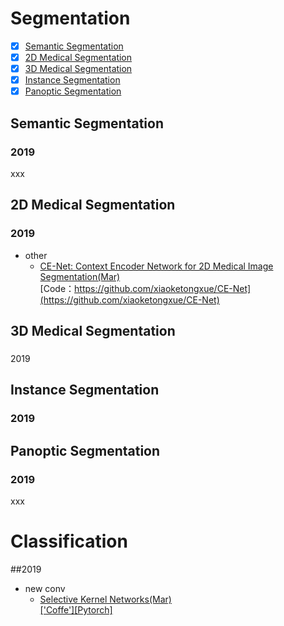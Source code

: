 
# Segmentation
- [x] [Semantic Segmentation](#Semantic-Segmentation)
- [x] [2D Medical Segmentation](#2D-Medical-Segmentation)
- [x] [3D Medical Segmentation](#3D-Medical-Segmentation)
- [x] [Instance Segmentation](#Instance-Segmentation)
- [x] [Panoptic Segmentation](#Panoptic-Segmentation)

## Semantic Segmentation
### 2019




xxx
## 2D Medical Segmentation
### 2019
  - other
    + [CE-Net: Context Encoder Network for 2D Medical Image Segmentation(Mar)](https://arxiv.org/abs/1903.02740)   
      [Code：https://github.com/xiaoketongxue/CE-Net](https://github.com/xiaoketongxue/CE-Net)
## 3D Medical Segmentation
### 
2019
## Instance Segmentation
### 2019
## Panoptic Segmentation
### 2019

xxx
# Classification
##2019
  - new conv
    + [Selective Kernel Networks(Mar)](https://arxiv.org/abs/1903.06586?context=cs)  
      [['Coffe']](https://github.com/implus/SKNet)[[Pytorch]](https://github.com/xiaoketongxue/SKNet-1)
